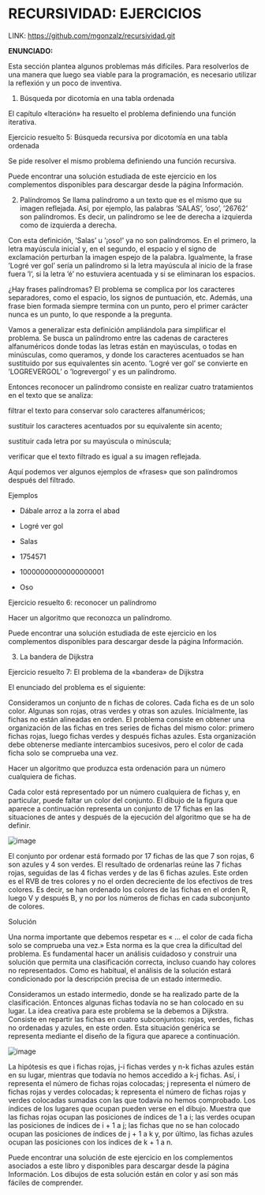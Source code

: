 # RECURSIVIDAD: EJERCICIOS

LINK: https://github.com/mgonzalz/recursividad.git

**ENUNCIADO:**

Esta sección plantea algunos problemas más difíciles. Para resolverlos de una manera que luego sea viable para la programación, es necesario utilizar la reflexión y un poco de inventiva.

1. Búsqueda por dicotomía en una tabla ordenada

El capítulo «Iteración» ha resuelto el problema definiendo una función iterativa.

Ejercicio resuelto 5: Búsqueda recursiva por dicotomía en una tabla ordenada

Se pide resolver el mismo problema definiendo una función recursiva.

Puede encontrar una solución estudiada de este ejercicio en los complementos disponibles para descargar desde la página Información.


2. Palíndromos
Se llama palíndromo a un texto que es el mismo que su imagen reflejada. Así, por ejemplo, las palabras ’SALAS’, ’oso’, ’26762’ son palíndromos. Es decir, un palíndromo se lee de derecha a izquierda como de izquierda a derecha.

Con esta definición, ’Salas’ u ’¡oso!’ ya no son palíndromos. En el primero, la letra mayúscula inicial y, en el segundo, el espacio y el signo de exclamación perturban la imagen espejo de la palabra. Igualmente, la frase ’Logré ver gol’ sería un palíndromo si la letra mayúscula al inicio de la frase fuera ’l’, si la letra ’é’ no estuviera acentuada y si se eliminaran los espacios.

¿Hay frases palíndromas? El problema se complica por los caracteres separadores, como el espacio, los signos de puntuación, etc. Además, una frase bien formada siempre termina con un punto, pero el primer carácter nunca es un punto, lo que responde a la pregunta.

Vamos a generalizar esta definición ampliándola para simplificar el problema. Se busca un palíndromo entre las cadenas de caracteres alfanuméricos donde todas las letras están en mayúsculas, o todas en minúsculas, como queramos, y donde los caracteres acentuados se han sustituido por sus equivalentes sin acento. ’Logré ver gol’ se convierte en ’LOGREVERGOL’ o ’logrevergol’ y es un palíndromo.

Entonces reconocer un palíndromo consiste en realizar cuatro tratamientos en el texto que se analiza:

filtrar el texto para conservar solo caracteres alfanuméricos;

sustituir los caracteres acentuados por su equivalente sin acento;

sustituir cada letra por su mayúscula o minúscula;

verificar que el texto filtrado es igual a su imagen reflejada.

Aquí podemos ver algunos ejemplos de «frases» que son palíndromos después del filtrado.

Ejemplos

- Dábale arroz a la zorra el abad

- Logré ver gol

- Salas

- 1754571

- 10000000000000000001

- Oso

Ejercicio resuelto 6: reconocer un palíndromo

Hacer un algoritmo que reconozca un palíndromo.

Puede encontrar una solución estudiada de este ejercicio en los complementos disponibles para descargar desde la página Información.


3. La bandera de Dijkstra

Ejercicio resuelto 7: El problema de la «bandera» de Dijkstra

El enunciado del problema es el siguiente:

Consideramos un conjunto de n fichas de colores. Cada ficha es de un solo color. Algunas son rojas, otras verdes y otras son azules. Inicialmente, las fichas no están alineadas en orden. El problema consiste en obtener una organización de las fichas en tres series de fichas del mismo color: primero fichas rojas, luego fichas verdes y después fichas azules. Esta organización debe obtenerse mediante intercambios sucesivos, pero el color de cada ficha solo se comprueba una vez.

Hacer un algoritmo que produzca esta ordenación para un número cualquiera de fichas. 

Cada color está representado por un número cualquiera de fichas y, en particular, puede faltar un color del conjunto. El dibujo de la figura que aparece a continuación representa un conjunto de 17 fichas en las situaciones de antes y después de la ejecución del algoritmo que se ha de definir.

![image](https://user-images.githubusercontent.com/114707509/224571875-b08ebdb6-7d0d-4935-9101-afb4405d8555.png)

El conjunto por ordenar está formado por 17 fichas de las que 7 son rojas, 6 son azules y 4 son verdes. El resultado de ordenarlas reúne las 7 fichas rojas, seguidas de las 4 fichas verdes y de las 6 fichas azules. Este orden es el RVB de tres colores y no el orden decreciente de los efectivos de tres colores. Es decir, se han ordenado los colores de las fichas en el orden R, luego V y después B, y no por los números de fichas en cada subconjunto de colores.

Solución

Una norma importante que debemos respetar es « … el color de cada ficha solo se comprueba una vez.» Esta norma es la que crea la dificultad del problema. Es fundamental hacer un análisis cuidadoso y construir una solución que permita una clasificación correcta, incluso cuando hay colores no representados. Como es habitual, el análisis de la solución estará condicionado por la descripción precisa de un estado intermedio.

Consideramos un estado intermedio, donde se ha realizado parte de la clasificación. Entonces algunas fichas todavía no se han colocado en su lugar. La idea creativa para este problema se la debemos a Dijkstra. Consiste en repartir las fichas en cuatro subconjuntos: rojas, verdes, fichas no ordenadas y azules, en este orden. Esta situación genérica se representa mediante el diseño de la figura que aparece a continuación.

![image](https://user-images.githubusercontent.com/114707509/224571889-c4e6a21b-ecaa-47aa-a352-e7bca56f3023.png)

La hipótesis es que i fichas rojas, j-i fichas verdes y n-k fichas azules están en su lugar, mientras que todavía no hemos accedido a k-j fichas. Así, i representa el número de fichas rojas colocadas; j representa el número de fichas rojas y verdes colocadas; k representa el número de fichas rojas y verdes colocadas sumadas con las que todavía no hemos comprobado. Los índices de los lugares que ocupan pueden verse en el dibujo. Muestra que las fichas rojas ocupan las posiciones de índices de 1 a i; las verdes ocupan las posiciones de índices de i + 1 a j; las fichas que no se han colocado ocupan las posiciones de índices de j + 1 a k y, por último, las fichas azules ocupan las posiciones con los índices de k + 1 a n.

Puede encontrar una solución de este ejercicio en los complementos asociados a este libro y disponibles para descargar desde la página Información. Los dibujos de esta solución están en color y así son más fáciles de comprender.
